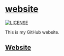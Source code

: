 # [website](https://github.com/viduxsh/website)

[![LICENSE](https://img.shields.io/badge/license-MIT-lightgrey.svg)](https://github.com/viduxsh/dev/LICENSE)

This is my GitHub website.

## [Website](https://viduxsh.github.io/website/)